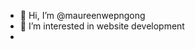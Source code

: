 - 👋 Hi, I’m @maureenwepngong
- 👀 I’m interested in website development
-

<!---
maureenblack/maureenblack is a ✨ special ✨ repository because its `README.md` (this file) appears on your GitHub profile.
You can click the Preview link to take a look at your changes.
--->
